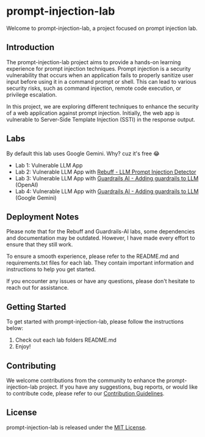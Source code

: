 # prompt-injection-lab

Welcome to prompt-injection-lab, a project focused on prompt injection lab.

## Introduction

The prompt-injection-lab project aims to provide a hands-on learning experience for prompt injection techniques. Prompt injection is a security vulnerability that occurs when an application fails to properly sanitize user input before using it in a command prompt or shell. This can lead to various security risks, such as command injection, remote code execution, or privilege escalation.

In this project, we are exploring different techniques to enhance the security of a web application against prompt injection. Initially, the web app is vulnerable to Server-Side Template Injection (SSTI) in the response output.





## Labs
By default this lab uses Google Gemini. Why? cuz it's free 😂
- Lab 1: Vulnerable LLM App
- Lab 2: Vulnerable LLM App with [Rebuff - LLM Prompt Injection Detector](https://github.com/protectai/rebuff)
- Lab 3: Vulnerable LLM App with [Guardrails AI - Adding guardrails to LLM](https://github.com/guardrails-ai/guardrails) (OpenAI)
- Lab 4: Vulnerable LLM App with [Guardrails AI - Adding guardrails to LLM](https://github.com/guardrails-ai/guardrails) (Google Gemini)

## Deployment Notes

Please note that for the Rebuff and Guardrails-AI labs, some dependencies and documentation may be outdated. However, I have made every effort to ensure that they still work.

To ensure a smooth experience, please refer to the README.md and requirements.txt files for each lab. They contain important information and instructions to help you get started.

If you encounter any issues or have any questions, please don't hesitate to reach out for assistance.



## Getting Started

To get started with prompt-injection-lab, please follow the instructions below:

1. Check out each lab folders README.md
2. Enjoy!

## Contributing

We welcome contributions from the community to enhance the prompt-injection-lab project. If you have any suggestions, bug reports, or would like to contribute code, please refer to our [Contribution Guidelines](CONTRIBUTING.md).

## License

prompt-injection-lab is released under the [MIT License](LICENSE).
